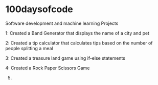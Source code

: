 # 100daysofcode
Software development and machine learning Projects 

1: Created a Band Generator that displays the name of a city and pet

2: Created a tip calculator that calculates tips based on the number of people splitting a meal

3: Created a treasure land game using if-else statements 

4: Created a Rock Paper Scissors Game

5.
